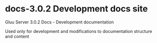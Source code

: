 # docs-3.0.2 Development docs site
Gluu Server 3.0.2 Docs - Development documentation

Used only for development and modifications to documentation structure and content
